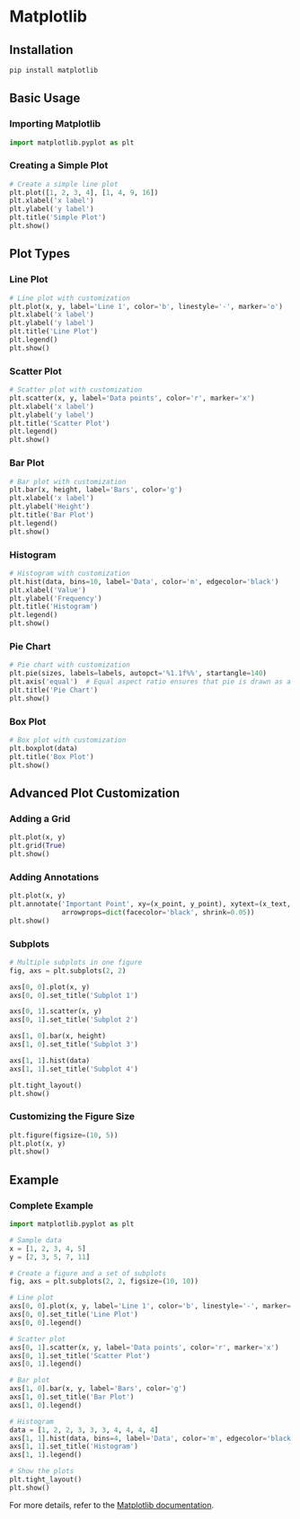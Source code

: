 
# Matplotlib

## Installation
```bash
pip install matplotlib
```

## Basic Usage

### Importing Matplotlib
```python
import matplotlib.pyplot as plt
```

### Creating a Simple Plot
```python
# Create a simple line plot
plt.plot([1, 2, 3, 4], [1, 4, 9, 16])
plt.xlabel('x label')
plt.ylabel('y label')
plt.title('Simple Plot')
plt.show()
```

## Plot Types

### Line Plot
```python
# Line plot with customization
plt.plot(x, y, label='Line 1', color='b', linestyle='-', marker='o')
plt.xlabel('x label')
plt.ylabel('y label')
plt.title('Line Plot')
plt.legend()
plt.show()
```

### Scatter Plot
```python
# Scatter plot with customization
plt.scatter(x, y, label='Data points', color='r', marker='x')
plt.xlabel('x label')
plt.ylabel('y label')
plt.title('Scatter Plot')
plt.legend()
plt.show()
```

### Bar Plot
```python
# Bar plot with customization
plt.bar(x, height, label='Bars', color='g')
plt.xlabel('x label')
plt.ylabel('Height')
plt.title('Bar Plot')
plt.legend()
plt.show()
```

### Histogram
```python
# Histogram with customization
plt.hist(data, bins=10, label='Data', color='m', edgecolor='black')
plt.xlabel('Value')
plt.ylabel('Frequency')
plt.title('Histogram')
plt.legend()
plt.show()
```

### Pie Chart
```python
# Pie chart with customization
plt.pie(sizes, labels=labels, autopct='%1.1f%%', startangle=140)
plt.axis('equal')  # Equal aspect ratio ensures that pie is drawn as a circle.
plt.title('Pie Chart')
plt.show()
```

### Box Plot
```python
# Box plot with customization
plt.boxplot(data)
plt.title('Box Plot')
plt.show()
```

## Advanced Plot Customization

### Adding a Grid
```python
plt.plot(x, y)
plt.grid(True)
plt.show()
```

### Adding Annotations
```python
plt.plot(x, y)
plt.annotate('Important Point', xy=(x_point, y_point), xytext=(x_text, y_text),
             arrowprops=dict(facecolor='black', shrink=0.05))
plt.show()
```

### Subplots
```python
# Multiple subplots in one figure
fig, axs = plt.subplots(2, 2)

axs[0, 0].plot(x, y)
axs[0, 0].set_title('Subplot 1')

axs[0, 1].scatter(x, y)
axs[0, 1].set_title('Subplot 2')

axs[1, 0].bar(x, height)
axs[1, 0].set_title('Subplot 3')

axs[1, 1].hist(data)
axs[1, 1].set_title('Subplot 4')

plt.tight_layout()
plt.show()
```

### Customizing the Figure Size
```python
plt.figure(figsize=(10, 5))
plt.plot(x, y)
plt.show()
```

## Example

### Complete Example
```python
import matplotlib.pyplot as plt

# Sample data
x = [1, 2, 3, 4, 5]
y = [2, 3, 5, 7, 11]

# Create a figure and a set of subplots
fig, axs = plt.subplots(2, 2, figsize=(10, 10))

# Line plot
axs[0, 0].plot(x, y, label='Line 1', color='b', linestyle='-', marker='o')
axs[0, 0].set_title('Line Plot')
axs[0, 0].legend()

# Scatter plot
axs[0, 1].scatter(x, y, label='Data points', color='r', marker='x')
axs[0, 1].set_title('Scatter Plot')
axs[0, 1].legend()

# Bar plot
axs[1, 0].bar(x, y, label='Bars', color='g')
axs[1, 0].set_title('Bar Plot')
axs[1, 0].legend()

# Histogram
data = [1, 2, 2, 3, 3, 3, 4, 4, 4, 4]
axs[1, 1].hist(data, bins=4, label='Data', color='m', edgecolor='black')
axs[1, 1].set_title('Histogram')
axs[1, 1].legend()

# Show the plots
plt.tight_layout()
plt.show()
```

For more details, refer to the [Matplotlib documentation](https://matplotlib.org/stable/contents.html).

